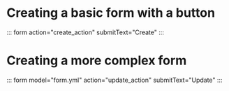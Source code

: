 # Creating a basic form with a button

::: form action="create_action" submitText="Create" :::

# Creating a more complex form

::: form model="form.yml" action="update_action" submitText="Update" :::
